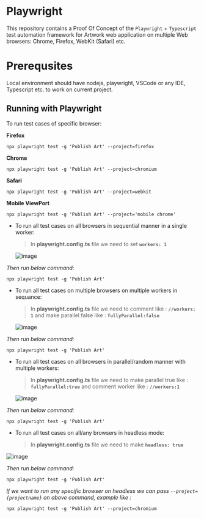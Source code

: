 
# Playwright
This repository contains a Proof Of Concept of the `Playwright` + `Typescript` test automation framework for Artwork web application on multiple Web browsers: Chrome, Firefox, WebKit (Safari) etc.

# Prerequsites
Local environment should have nodejs, playwright, VSCode or any IDE, Typescript etc. to work on current project.

## Running with Playwright
To run test cases of specific browser: 

**Firefox**
```
npx playwright test -g 'Publish Art' --project=firefox
```
**Chrome**
```
npx playwright test -g 'Publish Art' --project=chromium
```

**Safari**
```
npx playwright test -g 'Publish Art' --project=webkit
```
**Mobile ViewPort**
```
npx playwright test -g 'Publish Art' --project='mobile chrome'
```

- To run all test cases on all browsers in sequential manner in a single worker:

   > In **playwright.config.ts** file we need to set **`workers: 1`**

   ![image](https://github.com/keshavpokhrel/PublishArtwork_Playwright/assets/6346814/a28601c7-0e20-4335-9aa4-a6cc425296d4)

_Then run below command:_

```
npx playwright test -g 'Publish Art'
```
- To run all test cases on multiple browsers on multiple workers in sequance:
   > In **playwright.config.ts** file we need to comment like : **`//workers: 1`** and make parallel false like : **`fullyParallel:false`**

  ![image](https://github.com/keshavpokhrel/PublishArtwork_Playwright/assets/6346814/3cb1cb1e-9e4e-448c-823b-6a281140965e)
 
 _Then run below command:_

```
npx playwright test -g 'Publish Art'
```
- To run all test cases on all browsers in parallel/random manner with multiple workers:
   > In **playwright.config.ts** file we need to make parallel true like : **`fullyParallel:true`** and comment worker like : **`//workers:1`**
   
  ![image](https://github.com/keshavpokhrel/PublishArtwork_Playwright/assets/6346814/251f077c-26f7-476c-b714-1eb8f2d976da)

_Then run below command:_

```
npx playwright test -g 'Publish Art'
```
- To run all test cases on all/any browsers in headless mode:
  > In **playwright.config.ts** file we need to make **`headless: true`**

![image](https://github.com/keshavpokhrel/PublishArtwork_Playwright/assets/6346814/bac57bd6-741e-4ad9-a48a-db7da91a43f0)


_Then run below command:_

```
npx playwright test -g 'Publish Art'
```
_If we want to run any specific browser on headless we can pass `--project={projectname}` on above command, example like :_
```
npx playwright test -g 'Publish Art' --project=chromium
```
